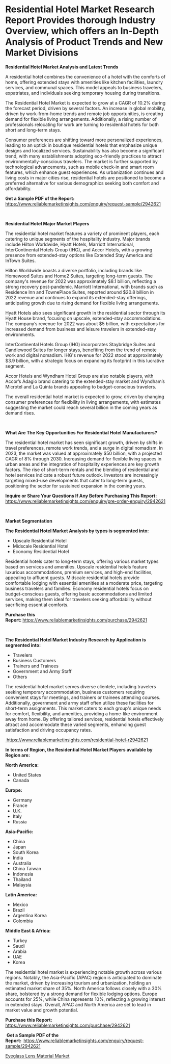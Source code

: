 <p><h1>Residential Hotel Market Research Report Provides thorough Industry Overview, which offers an In-Depth Analysis of Product Trends and New Market Divisions</h1></p><p><strong>Residential Hotel Market Analysis and Latest Trends</strong></p>
<p><p>A residential hotel combines the convenience of a hotel with the comforts of home, offering extended stays with amenities like kitchen facilities, laundry services, and communal spaces. This model appeals to business travelers, expatriates, and individuals seeking temporary housing during transitions. </p><p>The Residential Hotel Market is expected to grow at a CAGR of 10.2% during the forecast period, driven by several factors. An increase in global mobility, driven by work-from-home trends and remote job opportunities, is creating demand for flexible living arrangements. Additionally, a rising number of professionals relocating for work are turning to residential hotels for both short and long-term stays.</p><p>Consumer preferences are shifting toward more personalized experiences, leading to an uptick in boutique residential hotels that emphasize unique designs and localized services. Sustainability has also become a significant trend, with many establishments adopting eco-friendly practices to attract environmentally-conscious travelers. The market is further supported by technological advancements, such as mobile check-in and smart room features, which enhance guest experiences. As urbanization continues and living costs in major cities rise, residential hotels are positioned to become a preferred alternative for various demographics seeking both comfort and affordability.</p></p>
<p><strong>Get a Sample PDF of the Report:&nbsp;</strong> <a href="https://www.reliablemarketinsights.com/enquiry/request-sample/2942621?utm_campaign=3121&utm_medium=2&utm_source=Github&utm_content=ia&utm_term=15032025&utm_id=residential-hotel">https://www.reliablemarketinsights.com/enquiry/request-sample/2942621</a></p>
<p>&nbsp;</p>
<p><strong>Residential Hotel Major Market Players</strong></p>
<p><p>The residential hotel market features a variety of prominent players, each catering to unique segments of the hospitality industry. Major brands include Hilton Worldwide, Hyatt Hotels, Marriott International, InterContinental Hotels Group (IHG), and Accor Hotels, with a growing presence from extended-stay options like Extended Stay America and InTown Suites.</p><p>Hilton Worldwide boasts a diverse portfolio, including brands like Homewood Suites and Home2 Suites, targeting long-term guests. The company's revenue for 2022 was approximately $8.1 billion, reflecting a strong recovery post-pandemic. Marriott International, with brands such as Residence Inn and TownePlace Suites, reported around $20.8 billion in 2022 revenue and continues to expand its extended-stay offerings, anticipating growth due to rising demand for flexible living arrangements.</p><p>Hyatt Hotels also sees significant growth in the residential sector through its Hyatt House brand, focusing on upscale, extended-stay accommodations. The company’s revenue for 2022 was about $5 billion, with expectations for increased demand from business and leisure travelers in extended-stay environments.</p><p>InterContinental Hotels Group (IHG) incorporates Staybridge Suites and Candlewood Suites for longer stays, benefiting from the trend of remote work and digital nomadism. IHG's revenue for 2022 stood at approximately $3.9 billion, with a strategic focus on expanding its footprint in this lucrative segment.</p><p>Accor Hotels and Wyndham Hotel Group are also notable players, with Accor’s Adagio brand catering to the extended-stay market and Wyndham’s Microtel and La Quinta brands appealing to budget-conscious travelers. </p><p>The overall residential hotel market is expected to grow, driven by changing consumer preferences for flexibility in living arrangements, with estimates suggesting the market could reach several billion in the coming years as demand rises.</p></p>
<p>&nbsp;</p>
<p><strong>What Are The Key Opportunities For Residential Hotel Manufacturers?</strong></p>
<p><p>The residential hotel market has seen significant growth, driven by shifts in travel preferences, remote work trends, and a surge in digital nomadism. In 2023, the market was valued at approximately $50 billion, with a projected CAGR of 8% through 2030. Increasing demand for flexible living spaces in urban areas and the integration of hospitality experiences are key growth factors. The rise of short-term rentals and the blending of residential and hotel services indicate a robust future outlook. Investors are increasingly targeting mixed-use developments that cater to long-term guests, positioning the sector for sustained expansion in the coming years.</p></p>
<p><strong>Inquire or Share Your Questions If Any Before Purchasing This Report:</strong> <a href="https://www.reliablemarketinsights.com/enquiry/pre-order-enquiry/2942621?utm_campaign=3121&utm_medium=2&utm_source=Github&utm_content=ia&utm_term=15032025&utm_id=residential-hotel">https://www.reliablemarketinsights.com/enquiry/pre-order-enquiry/2942621</a></p>
<p>&nbsp;</p>
<p><strong>Market Segmentation</strong></p>
<p><strong>The Residential Hotel Market Analysis by types is segmented into:</strong></p>
<p><ul><li>Upscale Residential Hotel</li><li>Midscale Residential Hotel</li><li>Economy Residential Hotel</li></ul></p>
<p><p>Residential hotels cater to long-term stays, offering various market types based on services and amenities. Upscale residential hotels feature luxurious accommodations, premium services, and high-end facilities, appealing to affluent guests. Midscale residential hotels provide comfortable lodging with essential amenities at a moderate price, targeting business travelers and families. Economy residential hotels focus on budget-conscious guests, offering basic accommodations and limited services, making them ideal for travelers seeking affordability without sacrificing essential comforts.</p></p>
<p><strong>Purchase this Report:&nbsp;</strong><a href="https://www.reliablemarketinsights.com/purchase/2942621?utm_campaign=3121&utm_medium=2&utm_source=Github&utm_content=ia&utm_term=15032025&utm_id=residential-hotel">https://www.reliablemarketinsights.com/purchase/2942621</a></p>
<p>&nbsp;</p>
<p><strong>The Residential Hotel Market Industry Research by Application is segmented into:</strong></p>
<p><ul><li>Travelers</li><li>Business Customers</li><li>Trainers and Trainees</li><li>Government and Army Staff</li><li>Others</li></ul></p>
<p><p>The residential hotel market serves diverse clientele, including travelers seeking temporary accommodation, business customers requiring convenient stays for meetings, and trainers or trainees attending courses. Additionally, government and army staff often utilize these facilities for short-term assignments. This market caters to each group's unique needs for comfort, flexibility, and amenities, providing a home-like environment away from home. By offering tailored services, residential hotels effectively attract and accommodate these varied segments, enhancing guest satisfaction and driving occupancy rates.</p></p>
<p><a href="https://www.reliablemarketinsights.com/residential-hotel-r2942621?utm_campaign=3121&utm_medium=2&utm_source=Github&utm_content=ia&utm_term=15032025&utm_id=residential-hotel">&nbsp;https://www.reliablemarketinsights.com/residential-hotel-r2942621</a></p>
<p><strong>In terms of Region, the Residential Hotel Market Players available by Region are:</strong></p>
<p>
    <p> <strong> North America: </strong>
        <ul>
            <li>United States</li>
            <li>Canada</li>
        </ul>
        </p> 
    <p> <strong> Europe: </strong>
        <ul>
            <li>Germany</li>
            <li>France</li>
            <li>U.K.</li>
            <li>Italy</li>
            <li>Russia</li>
        </ul>
        </p> 
    <p> <strong> Asia-Pacific: </strong>
        <ul>
            <li>China</li>
            <li>Japan</li>
            <li>South Korea</li>
            <li>India</li>
            <li>Australia</li>
            <li>China Taiwan</li>
            <li>Indonesia</li>
            <li>Thailand</li>
            <li>Malaysia</li>
        </ul>
        </p> 
    <p> <strong> Latin America: </strong>
        <ul>
            <li>Mexico</li>
            <li>Brazil</li>
            <li>Argentina Korea</li>
            <li>Colombia</li>
        </ul>
        </p> 
    <p> <strong> Middle East & Africa: </strong>
        <ul>
            <li>Turkey</li>
            <li>Saudi</li>
            <li>Arabia</li>
            <li>UAE</li>
            <li>Korea</li>
        </ul>
    </p>
    </p>
<p><p>The residential hotel market is experiencing notable growth across various regions. Notably, the Asia-Pacific (APAC) region is anticipated to dominate the market, driven by increasing tourism and urbanization, holding an estimated market share of 35%. North America follows closely with a 30% share, bolstered by a strong demand for flexible lodging options. Europe accounts for 25%, while China represents 10%, reflecting a growing interest in extended stays. Overall, APAC and North America are set to lead in market value and growth potential.</p></p>
<p><strong>Purchase this Report: </strong><a href="https://www.reliablemarketinsights.com/purchase/2942621?utm_campaign=3121&utm_medium=2&utm_source=Github&utm_content=ia&utm_term=15032025&utm_id=residential-hotel">https://www.reliablemarketinsights.com/purchase/2942621</a></p>
<p>&nbsp;<strong>Get a Sample PDF of the Report:&nbsp;&nbsp;</strong><a href="https://www.reliablemarketinsights.com/enquiry/request-sample/2942621?utm_campaign=3121&utm_medium=2&utm_source=Github&utm_content=ia&utm_term=15032025&utm_id=residential-hotel">https://www.reliablemarketinsights.com/enquiry/request-sample/2942621</a></p>
<p><strong></strong></p>
<p><p><a href="https://github.com/krulicfidura/Market-Research-Report-List-1/blob/main/eyeglass-lens-material-market.md?utm_campaign=3121&utm_medium=2&utm_source=Github&utm_content=ia&utm_term=15032025&utm_id=residential-hotel">Eyeglass Lens Material Market</a></p></p>